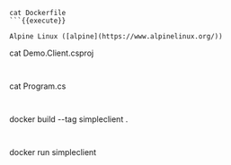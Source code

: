 

```
cat Dockerfile
```{{execute}}

Alpine Linux ([alpine](https://www.alpinelinux.org/))

```
cat Demo.Client.csproj
```{{execute}}


```
cat Program.cs
```{{execute}}


```
docker build --tag simpleclient .
```{{execute}}


```
docker run simpleclient
```{{execute}}